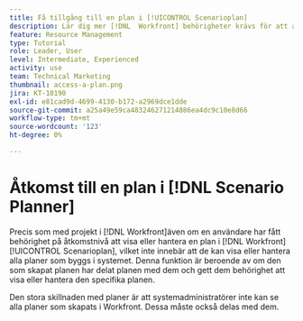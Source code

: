 ```yaml
---
title: Få tillgång till en plan i [!UICONTROL Scenarioplan]
description: Lär dig mer [!DNL  Workfront] behörigheter krävs för att användare ska få åtkomst till planer i [!UICONTROL Scenarioplan].
feature: Resource Management
type: Tutorial
role: Leader, User
level: Intermediate, Experienced
activity: use
team: Technical Marketing
thumbnail: access-a-plan.png
jira: KT-10190
exl-id: e81cad9d-4699-4130-b172-a2969dce1dde
source-git-commit: a25a49e59ca483246271214886ea4dc9c10e8d66
workflow-type: tm+mt
source-wordcount: '123'
ht-degree: 0%

---
```


# Åtkomst till en plan i [!DNL Scenario Planner]

Precis som med projekt i [!DNL Workfront]även om en användare har fått behörighet på åtkomstnivå att visa eller hantera en plan i [!DNL Workfront] [!UICONTROL Scenarioplan], vilket inte innebär att de kan visa eller hantera alla planer som byggs i systemet. Denna funktion är beroende av om den som skapat planen har delat planen med dem och gett dem behörighet att visa eller hantera den specifika planen.

Den stora skillnaden med planer är att systemadministratörer inte kan se alla planer som skapats i Workfront. Dessa måste också delas med dem.
